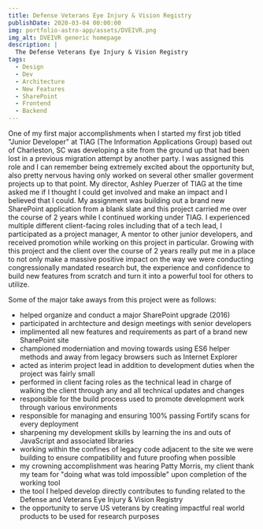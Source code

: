 ```yaml
---
title: Defense Veterans Eye Injury & Vision Registry
publishDate: 2020-03-04 00:00:00
img: portfolio-astro-app/assets/DVEIVR.png
img_alt: DVEIVR generic homepage
description: |
  The Defense Veterans Eye Injury & Vision Registry
tags:
  - Design
  - Dev
  - Architecture
  - New Features
  - SharePoint
  - Frontend
  - Backend
---
```


One of my first major accomplishments when I started my first job titled "Junior Developer" at TIAG (The Information Applications Group) based out of Charleston, SC was developing a site from the ground up that had been lost in a previous migration attempt by another party. I was assigned this role and I can remember being extremely excited about the opportunity but, also pretty nervous having only worked on several other smaller goverment projects up to that point. My director, Ashley Puerzer of TIAG at the time asked me if I thought I could get involved and make an impact and I believed that I could. My assignment was building out a brand new SharePoint application from a blank slate and this project carried me over the course of 2 years while I continued working under TIAG. I experienced multiple different client-facing roles including that of a tech lead, I participated as a project manager, A mentor to other junior developers, and received promotion while working on this project in particular. Growing with this project and the client over the course of 2 years really put me in a place to not only make a massive positive impact on the way we were conducting congressionally mandated research but, the experience and confidence to build new features from scratch and turn it into a powerful tool for others to utilize.

Some of the major take aways from this project were as follows:

- helped organize and conduct a major SharePoint upgrade (2016)
- participated in archtecture and design meetings with senior developers
- implimented all new features and requirements as part of a brand new SharePoint site
- championed moderniation and moving towards using ES6 helper methods and away from legacy browsers such as Internet Explorer
- acted as interim project lead in addition to development duties when the project was fairly small
- performed in client facing roles as the technical lead in charge of walking the client through any and all technical updates and changes
- responsible for the build process used to promote development work through various environments
- responsible for managing and ensuring 100% passing Fortify scans for every deployment
- sharpening my development skills by learning the ins and outs of JavaScript and associated libraries
- working within the confines of legacy code adjacent to the site we were building to ensure compatibility and future proofing when possible
- my crowning accomplishment was hearing Patty Morris, my client thank my team for "doing what was told impossible" upon completion of the working tool
- the tool I helped develop directly contributes to funding related to the Defense and Veterans Eye Injury & Vision Registry
- the opportunity to serve US veterans by creating impactful real world products to be used for research purposes
